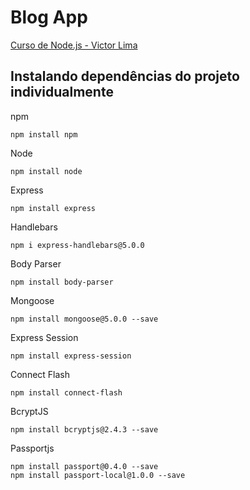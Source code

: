 # Blog App

[Curso de Node.js - Victor Lima](https://www.youtube.com/playlist?list=PLJ_KhUnlXUPtbtLwaxxUxHqvcNQndmI4B)

## Instalando dependências do projeto individualmente

npm

	npm install npm

Node

	npm install node

Express

	npm install express

Handlebars

	npm i express-handlebars@5.0.0

Body Parser

	npm install body-parser

Mongoose

	npm install mongoose@5.0.0 --save

Express Session

	npm install express-session

Connect Flash

	npm install connect-flash

BcryptJS

	npm install bcryptjs@2.4.3 --save

Passportjs

	npm install passport@0.4.0 --save
	npm install passport-local@1.0.0 --save